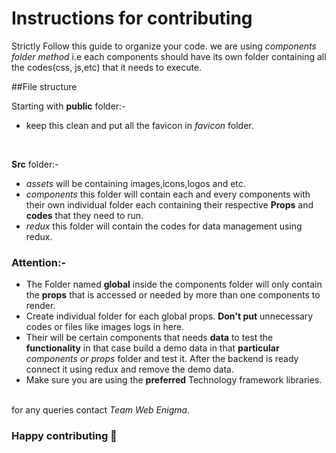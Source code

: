 # Instructions for contributing
Strictly Follow this guide to organize your code. we are using _components folder method_ i.e each components should have its own folder containing all the codes(css, js,etc) that it needs to execute.

##File structure

Starting with **public** folder:- <br>
- keep this clean and put all the favicon in _favicon_ folder.
<br>

**Src** folder:- <br>
- _assets_ will be containing images,icons,logos and etc.
- _components_ this folder will contain each and every components with their own individual folder each containing their respective **Props** and **codes** that they need to run.
- _redux_ this folder will contain the codes for data management using redux.

### Attention:-

- The Folder named **global** inside the components folder will only contain the **props** that is accessed or needed by more than one components to render.
- Create individual folder for each global props. **Don't put** unnecessary codes or files like images logs in here.
- Their will be certain components that needs **data** to test the **functionality** in that case build a demo data in that **particular** _components or props_ folder and test it. After the backend is ready connect it using redux and remove the demo data.
- Make sure you are using the **preferred** Technology framework libraries.



<br> for any queries contact _Team Web Enigma_.

### Happy contributing 🎉
